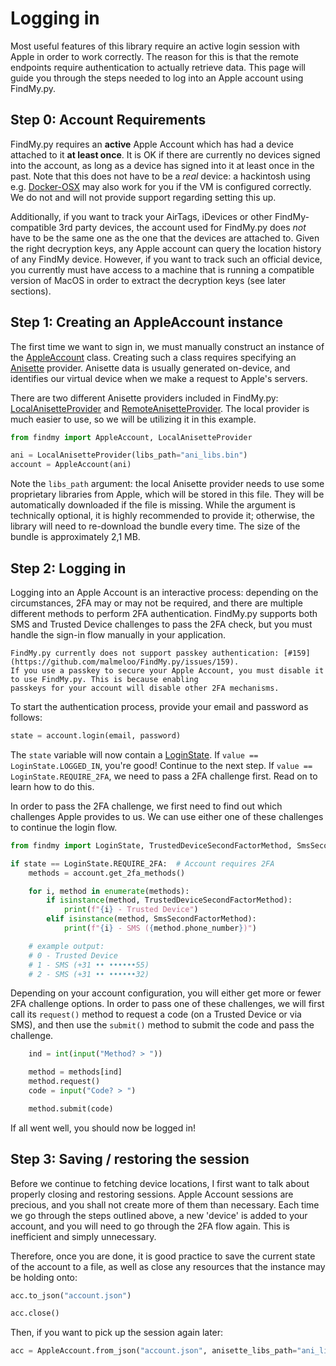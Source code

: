 # Logging in

Most useful features of this library require an active login session with Apple in order to work correctly.
The reason for this is that the remote endpoints require authentication to actually retrieve data.
This page will guide you through the steps needed to log into an Apple account using FindMy.py.

## Step 0: Account Requirements

FindMy.py requires an **active** Apple Account which has had a device attached to it **at least once**.
It is OK if there are currently no devices signed into the account, as long as a device has signed into
it at least once in the past. Note that this does not have to be a _real_ device: a hackintosh using e.g.
[Docker-OSX](https://github.com/sickcodes/Docker-OSX) may also work for you if the VM is configured correctly.
We do not and will not provide support regarding setting this up.

Additionally, if you want to track your AirTags, iDevices or other FindMy-compatible 3rd party devices,
the account used for FindMy.py does _not_ have to be the same one as the one that the devices are attached to.
Given the right decryption keys, any Apple account can query the location history of any FindMy device.
However, if you want to track such an official device, you currently must have access to a machine that is
running a compatible version of MacOS in order to extract the decryption keys (see later sections).

## Step 1: Creating an AppleAccount instance

The first time we want to sign in, we must manually construct an instance of the [AppleAccount](#findmy.AppleAccount)
class. Creating such a class requires specifying an [Anisette](../technical/15-Anisette.md) provider. Anisette
data is usually generated on-device, and identifies our virtual device when we make a request to Apple's servers.

There are two different Anisette providers included in FindMy.py: [LocalAnisetteProvider](#findmy.LocalAnisetteProvider)
and [RemoteAnisetteProvider](#findmy.RemoteAnisetteProvider). The local provider is much easier to use,
so we will be utilizing it in this example.

```python
from findmy import AppleAccount, LocalAnisetteProvider

ani = LocalAnisetteProvider(libs_path="ani_libs.bin")
account = AppleAccount(ani)
```

Note the `libs_path` argument: the local Anisette provider needs to use some proprietary libraries
from Apple, which will be stored in this file. They will be automatically downloaded if the file is missing.
While the argument is technically optional, it is highly recommended to provide it; otherwise, the library
will need to re-download the bundle every time. The size of the bundle is approximately 2,1 MB.

## Step 2: Logging in

Logging into an Apple Account is an interactive process: depending on the circumstances, 2FA may or may
not be required, and there are multiple different methods to perform 2FA authentication. FindMy.py supports
both SMS and Trusted Device challenges to pass the 2FA check, but you must handle the sign-in flow manually in your application.

```{attention}
FindMy.py currently does not support passkey authentication: [#159](https://github.com/malmeloo/FindMy.py/issues/159).
If you use a passkey to secure your Apple Account, you must disable it to use FindMy.py. This is because enabling
passkeys for your account will disable other 2FA mechanisms.
```

To start the authentication process, provide your email and password as follows:

```python
state = account.login(email, password)
```

The `state` variable will now contain a [LoginState](#findmy.LoginState). If `value == LoginState.LOGGED_IN`, you're
good! Continue to the next step. If `value == LoginState.REQUIRE_2FA`, we need to pass a 2FA challenge first.
Read on to learn how to do this.

In order to pass the 2FA challenge, we first need to find out which challenges Apple provides to us. We can use either
one of these challenges to continue the login flow.

```python
from findmy import LoginState, TrustedDeviceSecondFactorMethod, SmsSecondFactorMethod

if state == LoginState.REQUIRE_2FA:  # Account requires 2FA
    methods = account.get_2fa_methods()

    for i, method in enumerate(methods):
        if isinstance(method, TrustedDeviceSecondFactorMethod):
            print(f"{i} - Trusted Device")
        elif isinstance(method, SmsSecondFactorMethod):
            print(f"{i} - SMS ({method.phone_number})")

    # example output:
    # 0 - Trusted Device
    # 1 - SMS (+31 •• ••••••55)
    # 2 - SMS (+31 •• ••••••32)
```

Depending on your account configuration, you will either get more or fewer 2FA challenge options.
In order to pass one of these challenges, we will first call its `request()` method to request a code
(on a Trusted Device or via SMS), and then use the `submit()` method to submit the code and pass the challenge.

```python
    ind = int(input("Method? > "))

    method = methods[ind]
    method.request()
    code = input("Code? > ")

    method.submit(code)
```

If all went well, you should now be logged in!

## Step 3: Saving / restoring the session

Before we continue to fetching device locations, I first want to talk about properly closing and restoring sessions.
Apple Account sessions are precious, and you shall not create more of them than necessary. Each time we go through the
steps outlined above, a new 'device' is added to your account, and you will need to go through the 2FA flow again.
This is inefficient and simply unnecessary.

Therefore, once you are done, it is good practice to save the current state of the account to a file, as well as close
any resources that the instance may be holding onto:

```python
acc.to_json("account.json")

acc.close()
```

Then, if you want to pick up the session again later:

```python
acc = AppleAccount.from_json("account.json", anisette_libs_path="ani_libs.bin")
```
